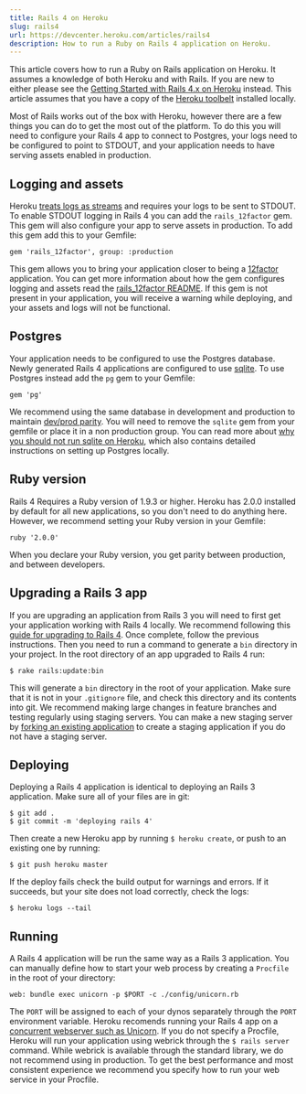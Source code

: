 ```yaml
---
title: Rails 4 on Heroku
slug: rails4
url: https://devcenter.heroku.com/articles/rails4
description: How to run a Ruby on Rails 4 application on Heroku.
---
```


This article covers how to run a Ruby on Rails application on Heroku. It assumes a knowledge of both Heroku and with Rails. If you are new to either please see the [Getting Started with Rails 4.x on Heroku](https://devcenter.heroku.com/articles/rails4-getting-started) instead. This article assumes that you have a copy of the [Heroku toolbelt](https://toolbelt.heroku.com/) installed locally.

Most of Rails works out of the box with Heroku, however there are a few things you can do to get the most out of the platform. To do this you will need to configure your Rails 4 app to connect to Postgres, your logs need to be configured to point to STDOUT, and your application needs to have serving assets enabled in production.

## Logging and assets

Heroku [treats logs as streams](http://12factor.net/logs) and requires your logs to be sent to STDOUT. To enable STDOUT logging in Rails 4 you can add the `rails_12factor` gem. This gem will also configure your app to serve assets in production. To add this gem add this to your Gemfile:

```
gem 'rails_12factor', group: :production
```

This gem allows you to bring your application closer to being a [12factor](http://12factor.net) application. You can get more information about how the gem configures logging and assets read the [rails_12factor README](https://github.com/heroku/rails_12factor). If this gem is not present in your application, you will receive a warning while deploying, and your assets and logs will not be functional.

## Postgres

Your application needs to be configured to use the Postgres database. Newly generated Rails 4 applications are configured to use [sqlite](https://devcenter.heroku.com/articles/sqlite3). To use Postgres instead add the `pg` gem to your Gemfile:

```
gem 'pg'
```

We recommend using the same database in development and production to maintain [dev/prod parity](http://www.12factor.net/dev-prod-parity). You will need to remove the `sqlite` gem from your gemfile or place it in a non production group. You can read more about [why you should not run sqlite on Heroku](https://devcenter.heroku.com/articles/sqlite3), which also contains detailed instructions on setting up Postgres locally.

## Ruby version

Rails 4 Requires a Ruby version of 1.9.3 or higher. Heroku has 2.0.0 installed by default for all new applications, so you don't need to do anything here. However, we recommend setting your Ruby version in your Gemfile:

```
ruby '2.0.0'
```

When you declare your Ruby version, you get parity between production, and between developers.

## Upgrading a Rails 3 app

If you are upgrading an application from Rails 3 you will need to first get your application working with Rails 4 locally. We recommend following this [guide for upgrading to Rails 4](http://railscasts.com/episodes/415-upgrading-to-rails-4). Once complete, follow the previous instructions. Then you need to run a command to generate a `bin` directory in your project. In the root directory of an app upgraded to Rails 4 run:

```
$ rake rails:update:bin
```

This will generate a `bin` directory in the root of your application. Make sure that it is not in your `.gitignore` file, and check this directory and its contents into git. We recommend making large changes in feature branches and testing regularly using staging servers. You can make a new staging server by [forking an existing application](https://devcenter.heroku.com/articles/fork-app) to create a staging application if you do not have a staging server.

## Deploying

Deploying a Rails 4 application is identical to deploying an Rails 3 application. Make sure all of your files are in git:

```
$ git add .
$ git commit -m 'deploying rails 4'
```

Then create a new Heroku app by running `$ heroku create`, or push to an existing one by running:

```
$ git push heroku master
```

If the deploy fails check the build output for warnings and errors. If it succeeds, but your site does not load correctly, check the logs:

```
$ heroku logs --tail
```

## Running

A Rails 4 application will be run the same way as a Rails 3 application. You can manually define how to start your web process by creating a `Procfile` in the root of your directory:

```
web: bundle exec unicorn -p $PORT -c ./config/unicorn.rb
```

The `PORT` will be assigned to each of your dynos separately through the `PORT` environment variable. Heroku recomends running your Rails 4 app on a [concurrent webserver such as Unicorn](https://devcenter.heroku.com/articles/rails-unicorn). If you do not specify a Procfile, Heroku will run your application using webrick through the `$ rails server` command. While webrick is available through the standard library, we do not recommend using in production. To get the best performance and most consistent experience we recommend you specify how to run your web service in your Procfile.